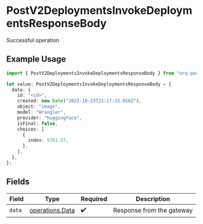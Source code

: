 # PostV2DeploymentsInvokeDeploymentsResponseBody

Successful operation

## Example Usage

```typescript
import { PostV2DeploymentsInvokeDeploymentsResponseBody } from "orq-poc-typescript/models/operations";

let value: PostV2DeploymentsInvokeDeploymentsResponseBody = {
  data: {
    id: "<id>",
    created: new Date("2022-10-23T22:17:23.016Z"),
    object: "image",
    model: "Wrangler",
    provider: "huggingface",
    isFinal: false,
    choices: [
      {
        index: 5761.57,
      },
    ],
  },
};
```

## Fields

| Field                                              | Type                                               | Required                                           | Description                                        |
| -------------------------------------------------- | -------------------------------------------------- | -------------------------------------------------- | -------------------------------------------------- |
| `data`                                             | [operations.Data](../../models/operations/data.md) | :heavy_check_mark:                                 | Response from the gateway                          |